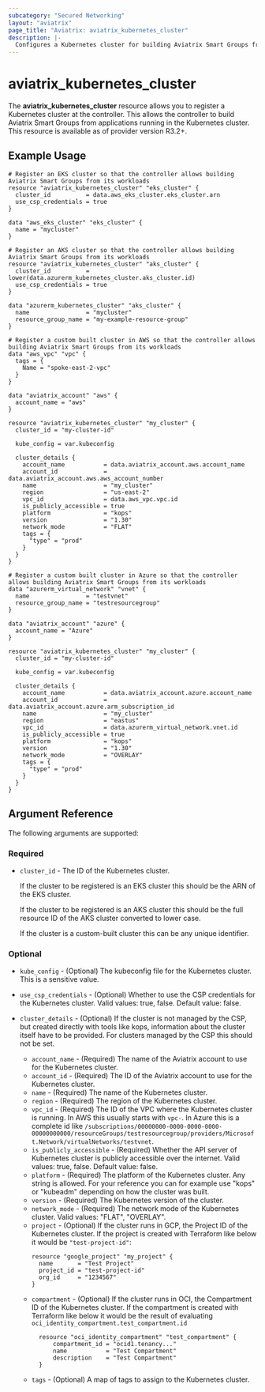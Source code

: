 ```yaml
---
subcategory: "Secured Networking"
layout: "aviatrix"
page_title: "Aviatrix: aviatrix_kubernetes_cluster"
description: |-
  Configures a Kubernetes cluster for building Aviatrix Smart Groups from applications running in Kubernetes.
---
```


# aviatrix_kubernetes_cluster

The **aviatrix_kubernetes_cluster** resource allows you to register a Kubernetes cluster at the controller.
This allows the controller to build Aviatrix Smart Groups from applications running in the Kubernetes cluster.
This resource is available as of provider version R3.2+.

## Example Usage


```hcl
# Register an EKS cluster so that the controller allows building Aviatrix Smart Groups from its workloads
resource "aviatrix_kubernetes_cluster" "eks_cluster" {
  cluster_id          = data.aws_eks_cluster.eks_cluster.arn
  use_csp_credentials = true
}

data "aws_eks_cluster" "eks_cluster" {
  name = "mycluster"
}
```

```hcl
# Register an AKS cluster so that the controller allows building Aviatrix Smart Groups from its workloads
resource "aviatrix_kubernetes_cluster" "aks_cluster" {
  cluster_id          = lower(data.azurerm_kubernetes_cluster.aks_cluster.id)
  use_csp_credentials = true
}

data "azurerm_kubernetes_cluster" "aks_cluster" {
  name                = "mycluster"
  resource_group_name = "my-example-resource-group"
}
```

```hcl
# Register a custom built cluster in AWS so that the controller allows building Aviatrix Smart Groups from its workloads
data "aws_vpc" "vpc" {
  tags = {
    Name = "spoke-east-2-vpc"
  }
}

data "aviatrix_account" "aws" {
  account_name = "aws"
}

resource "aviatrix_kubernetes_cluster" "my_cluster" {
  cluster_id = "my-cluster-id"

  kube_config = var.kubeconfig

  cluster_details {
    account_name           = data.aviatrix_account.aws.account_name
    account_id             = data.aviatrix_account.aws.aws_account_number
    name                   = "my_cluster"
    region                 = "us-east-2"
    vpc_id                 = data.aws_vpc.vpc.id
    is_publicly_accessible = true
    platform               = "kops"
    version                = "1.30"
    network_mode           = "FLAT"
    tags = {
      "type" = "prod"
    }
  }
}
```

```hcl
# Register a custom built cluster in Azure so that the controller allows building Aviatrix Smart Groups from its workloads
data "azurerm_virtual_network" "vnet" {
  name                = "testvnet"
  resource_group_name = "testresourcegroup"
}

data "aviatrix_account" "azure" {
  account_name = "Azure"
}

resource "aviatrix_kubernetes_cluster" "my_cluster" {
  cluster_id = "my-cluster-id"

  kube_config = var.kubeconfig

  cluster_details {
    account_name           = data.aviatrix_account.azure.account_name
    account_id             = data.aviatrix_account.azure.arm_subscription_id
    name                   = "my_cluster"
    region                 = "eastus"
    vpc_id                 = data.azurerm_virtual_network.vnet.id
    is_publicly_accessible = true
    platform               = "kops"
    version                = "1.30"
    network_mode           = "OVERLAY"
    tags = {
      "type" = "prod"
    }
  }
}
```


## Argument Reference

The following arguments are supported:

### Required

* `cluster_id` - The ID of the Kubernetes cluster.

   If the cluster to be registered is an EKS cluster this should be the ARN of the EKS cluster.

   If the cluster to be registered is an AKS cluster this should be the full resource ID of the AKS cluster converted to lower case.

   If the cluster is a custom-built cluster this can be any unique identifier.

### Optional

* `kube_config` - (Optional) The kubeconfig file for the Kubernetes cluster. This is a sensitive value.
* `use_csp_credentials` - (Optional) Whether to use the CSP credentials for the Kubernetes cluster. Valid values: true, false. Default value: false.

* `cluster_details` - (Optional) If the cluster is not managed by the CSP, but created directly with tools like kops, information about the cluster itself have to be provided.
  For clusters managed by the CSP this should not be set.
  * `account_name` - (Required) The name of the Aviatrix account to use for the Kubernetes cluster.
  * `account_id` - (Required) The ID of the Aviatrix account to use for the Kubernetes cluster.
  * `name` - (Required) The name of the Kubernetes cluster.
  * `region` - (Required) The region of the Kubernetes cluster.
  * `vpc_id` - (Required) The ID of the VPC where the Kubernetes cluster is running.
    In AWS this usually starts with `vpc-`.
    In Azure this is a complete id like `/subscriptions/00000000-0000-0000-0000-00000000000/resourceGroups/testresourcegroup/providers/Microsoft.Network/virtualNetworks/testvnet`.
  * `is_publicly_accessible` - (Required) Whether the API server of Kubernetes cluster is publicly accessible over the internet. Valid values: true, false. Default value: false.
  * `platform` - (Required) The platform of the Kubernetes cluster.
     Any string is allowed.
     For your reference you can for example use "kops" or "kubeadm" depending on how the cluster was built.
  * `version` - (Required) The Kubernetes version of the cluster.
  * `network_mode` - (Required) The network mode of the Kubernetes cluster. Valid values: "FLAT", "OVERLAY".
  * `project` - (Optional) If the cluster runs in GCP, the Project ID of the Kubernetes cluster.
     If the project is created with Terraform like below it would be `"test-project-id"`:
     ```hcl
     resource "google_project" "my_project" {
       name       = "Test Project"
       project_id = "test-project-id"
       org_id     = "1234567"
     }
     ```
  * `compartment` - (Optional) If the cluster runs in OCI, the Compartment ID of the Kubernetes cluster.
    If the compartment is created with Terraform like below it would be the result of evaluating `oci_identity_compartment.test_compartment.id`
    ```hcl
      resource "oci_identity_compartment" "test_compartment" {
          compartment_id = "ocid1.tenancy..."
          name           = "Test Compartment"
          description    = "Test Compartment"
      }
      ```
  * `tags` - (Optional) A map of tags to assign to the Kubernetes cluster.
